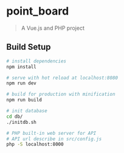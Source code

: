 # point_board

> A Vue.js and PHP project

## Build Setup

``` bash
# install dependencies
npm install

# serve with hot reload at localhost:8080
npm run dev

# build for production with minification
npm run build

# init database
cd db/
./initdb.sh

# PHP built-in web server for API
# API url describe in src/config.js
php -S localhost:8000
```

